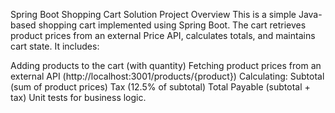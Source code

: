 Spring Boot Shopping Cart Solution
Project Overview
This is a simple Java-based shopping cart implemented using Spring Boot. The cart retrieves product prices from an external Price API, calculates totals, and maintains cart state. It includes:

Adding products to the cart (with quantity)
Fetching product prices from an external API (http://localhost:3001/products/{product})
Calculating:
Subtotal (sum of product prices)
Tax (12.5% of subtotal)
Total Payable (subtotal + tax)
Unit tests for business logic.
